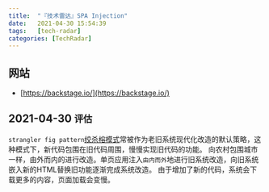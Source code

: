 ```yaml
---
title:  "『技术雷达』SPA Injection"
date:   2021-04-30 15:54:39
tags:   [tech-radar]
categories: [TechRadar]
---
```


## 网站

- [https://backstage.io/](https://backstage.io/)

## 2021-04-30 `评估`

`strangler fig pattern`[绞杀榕模式](https://martinfowler.com/bliki/StranglerFigApplication.html)常被作为老旧系统现代化改造的默认策略，这种模式下，新代码包围在旧代码周围，慢慢实现旧代码的功能。
向农村包围城市一样，由外而内的进行改造。单页应用注入`由内而外`地进行旧系统改造，向旧系统嵌入新的HTML替换旧功能逐渐完成系统改造。
由于增加了新的代码，系统会下载更多的内容，页面加载会变慢。




